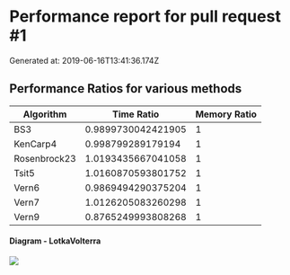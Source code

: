 # Performance report for pull request #1 

 Generated at: 2019-06-16T13:41:36.174Z

## Performance Ratios for various methods

 Algorithm | Time Ratio | Memory Ratio 
 --- | --- | --- 
 BS3 | 0.9899730042421905 | 1 
 KenCarp4 | 0.998799289179194 | 1 
 Rosenbrock23 | 1.0193435667041058 | 1 
 Tsit5 | 1.0160870593801752 | 1 
 Vern6 | 0.9869494290375204 | 1 
 Vern7 | 1.0126205083260298 | 1 
 Vern9 | 0.8765249993808268 | 1 


#### Diagram - LotkaVolterra

![](https://i.imgur.com/ERZJgqF.png)

